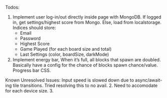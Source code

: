 Todos:
1. Implement user log-in/out directly inside page with MongoDB. If logged in, get settings/highest score from Mongo. Else, load from localstorage.
   Indices should store:
   - Email
   - Password
   - Highest Score
   - Game Played (for each board size and total)
   - Last Settings (color, boardSize, darkMode)
2. Implement energy bar, When it’s full, all blocks that spawn are doubled. Basically have a config for the chance of blocks spawn chance/value.
   Progress bar CSS.

Known Unresolved Issues:
Input speed is slowed down due to async/await-ing tile transitions. Tried resolving this to no avail. 2. Need to accomodate for each device size. 3.
